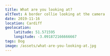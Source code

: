 ```yaml
---
title: What are you looking at?
altText: A border collie looking at the camera
date: 2019-11-16
location: Cardiff
geolocation: 
    latitude: 51.571595
    longitude: -3.091872166666667
tags: Dog
image: /assets/what-are-you-looking-at.jpg
---
```

